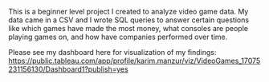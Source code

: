 This is a beginner level project I created to analyze video game data. My data came in a CSV and I wrote SQL queries to answer certain questions like which games have made the most money, what consoles are people playing games on, and how have companies performed over time. 

Please see my dashboard here for visualization of my findings: https://public.tableau.com/app/profile/karim.manzur/viz/VideoGames_17075231156130/Dashboard1?publish=yes
